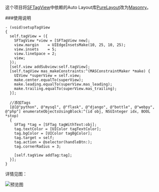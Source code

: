 这个项目将[SFTagView](https://github.com/shiweifu/SFTagView)中依赖的Auto Layout库[PureLayout](https://github.com/smileyborg/PureLayout)改为[Masonry](https://github.com/Masonry/Masonry)。

###使用说明

```objc
- (void)setupTagView
{
  self.tagView = ({
    SFTagView *view = [SFTagView new];
    view.margin    = UIEdgeInsetsMake(10, 25, 10, 25);
    view.insets    = 5;
    view.lineSpace = 2;
    view;
  });
  [self.view addSubview:self.tagView];
  [self.tagView mas_makeConstraints:^(MASConstraintMaker *make) {
    UIView *superView = self.view;
    make.center.equalTo(superView);
    make.leading.equalTo(superView.mas_leading);
    make.trailing.equalTo(superView.mas_trailing);
  }];

  //添加Tags
  [@[@"python", @"mysql", @"flask", @"django", @"bottle", @"webpy", @"php"] enumerateObjectsUsingBlock:^(id obj, NSUInteger idx, BOOL *stop)
  {
    SFTag *tag = [SFTag tagWithText:obj];
    tag.textColor = [UIColor tagTextColor];
    tag.bgColor = [UIColor tagBgColor];
    tag.target = self;
    tag.action = @selector(handleBtn:);
    tag.cornerRadius = 3;

    [self.tagView addTag:tag];
  }];
}
```

详情见图：

![预览图][1]


  [1]: http://leanote.com/file/outputImage?fileId=5487869e38f41171fd000263
